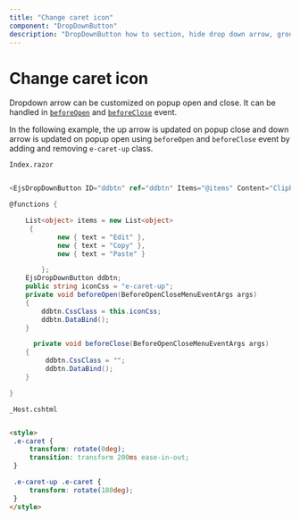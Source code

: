 ```yaml
---
title: "Change caret icon"
component: "DropDownButton"
description: "DropDownButton how to section, hide drop down arrow, group popup items using list view component, dialog open on popup item click."
---
```


# Change caret icon

Dropdown arrow can be customized on popup open and close. It can be handled in
[`beforeOpen`](https://help.syncfusion.com/cr/cref_files/aspnetcore-blazor/Syncfusion.EJ2.RazorComponents~Syncfusion.EJ2.RazorComponents.SplitButtons.EjsDropDownButton~BeforeOpen.html) and
[`beforeClose`](https://help.syncfusion.com/cr/cref_files/aspnetcore-blazor/Syncfusion.EJ2.RazorComponents~Syncfusion.EJ2.RazorComponents.SplitButtons.EjsDropDownButton~BeforeClose.html) event.

In the following example, the up arrow is updated on popup close and down arrow is updated
on popup open using `beforeOpen` and `beforeClose` event by adding and removing
`e-caret-up` class.

`Index.razor`

```csharp

<EjsDropDownButton ID="ddbtn" ref="ddbtn" Items="@items" Content="Clipboard" BeforeOpen="@beforeOpen" BeforeClose="@beforeClose"></EjsDropDownButton>

@functions {

    List<object> items = new List<object>
     {
            new { text = "Edit" },
            new { text = "Copy" },
            new { text = "Paste" }

        };
    EjsDropDownButton ddbtn;
    public string iconCss = "e-caret-up";
    private void beforeOpen(BeforeOpenCloseMenuEventArgs args)
    {
        ddbtn.CssClass = this.iconCss;
        ddbtn.DataBind();
    }

      private void beforeClose(BeforeOpenCloseMenuEventArgs args)
    {
         ddbtn.CssClass = "";
         ddbtn.DataBind();
    }

}
  ```

  `_Host.cshtml`

   ```html

<style>
    .e-caret {
        transform: rotate(0deg);
        transition: transform 200ms ease-in-out;
    }

    .e-caret-up .e-caret {
        transform: rotate(180deg);
    }
</style>

  ```